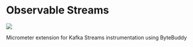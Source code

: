 # Observable Streams

![](https://img.shields.io/badge/stage-development-blue)

Micrometer extension for Kafka Streams instrumentation using ByteBuddy
